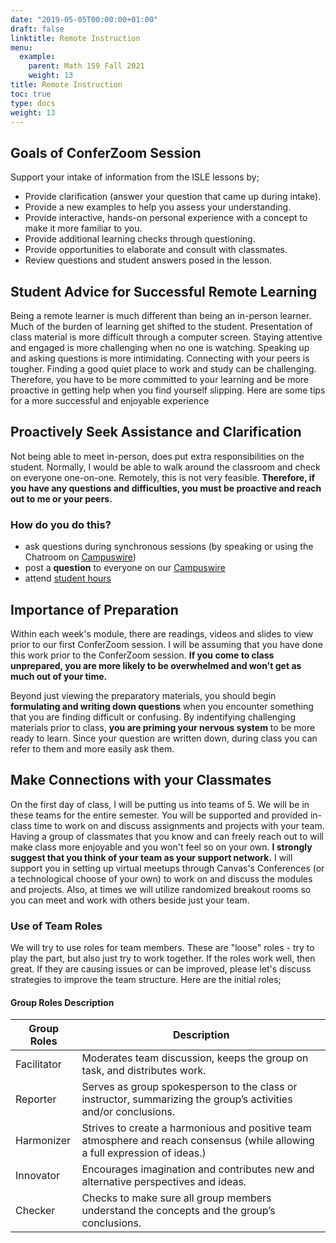 ```yaml
---
date: "2019-05-05T00:00:00+01:00"
draft: false
linktitle: Remote Instruction
menu:
  example:
    parent: Math 159 Fall 2021
    weight: 13
title: Remote Instruction
toc: true
type: docs
weight: 13
---
```


## Goals of ConferZoom Session
Support your intake of information from the ISLE lessons by;
- Provide clarification (answer your question that came up during intake).
- Provide a new examples to help you assess your understanding.
- Provide interactive, hands-on personal experience with a concept to make it more familiar to you. 
- Provide additional learning checks through questioning.
- Provide opportunities to elaborate and consult with classmates.
- Review questions and student answers posed in the lesson.

## Student Advice for Successful Remote Learning
Being a remote learner is much different than being an in-person learner.  Much of the burden of learning get shifted to the student.  Presentation of class material is more difficult through a computer screen. Staying attentive and engaged is more challenging when no one is watching.  Speaking up and asking questions is more intimidating.  Connecting with your peers is tougher.  Finding a good quiet place to work and study can be challenging.  Therefore, you have to be more committed to your learning and be more proactive in getting help when you find yourself slipping.  Here are some tips for a more successful and enjoyable experience

## Proactively Seek Assistance and Clarification
Not being able to meet in-person, does put extra responsibilities on the student.  Normally, I would be able to walk around the classroom and check on everyone one-on-one.  Remotely, this is not very feasible.  **Therefore, if you have any questions and difficulties, you must be proactive and reach out to me or your peers.**  

### How do you do this? 
- ask questions during synchronous sessions (by speaking or using the Chatroom on [Campuswire](https://campuswire.com/p/G5E21B7D9))
- post a **question** to everyone on our [Campuswire](https://campuswire.com/p/G5E21B7D9)
- attend [student hours](/courses/stat159_s21/policies/#student-hours) 

## Importance of Preparation
Within each week's module, there are readings, videos and slides to view prior to our first ConferZoom session.  I will be assuming that you have done this work prior to the ConferZoom session.  **If you come to class unprepared, you are more likely to be overwhelmed and won't get as much out of your time.**  

Beyond just viewing the preparatory materials, you should begin **formulating and writing down questions** when you encounter something that you are finding difficult or confusing.  By indentifying challenging materials prior to class, **you are priming your nervous system** to be more ready to learn.  Since your question are written down, during class you can refer to them and more easily ask them.

## Make Connections with your Classmates
On the first day of class, I will be putting us into teams of 5.  We will be in these teams for the entire semester.  You will be supported and provided in-class time to work on and discuss assignments and projects with your team.   Having a group of classmates that you know and can freely reach out to will make class more enjoyable and you won't feel so on your own.  **I strongly suggest that you think of your team as your support network.**  I will support you in setting up virtual meetups through Canvas's Conferences (or a technological choose of your own) to work on and discuss the modules and projects.  Also, at times we will utilize randomized breakout rooms so you can meet and work with others beside just your team.

### Use of Team Roles 
We will try to use roles for team members.  These are "loose" roles - try to play the part, but also just try to work together.  If the roles work well, then great.  If they are causing issues or can be improved, please let's discuss strategies to improve the team structure.  Here are the initial roles;

#### Group Roles	Description

| Group Roles | Description                                                                                                                  |
|-------------|------------------------------------------------------------------------------------------------------------------------------|
| Facilitator | Moderates team discussion, keeps the group on task, and distributes work.                                                    |
| Reporter    | Serves as group spokesperson to the class or instructor, summarizing the group’s activities and/or conclusions.              |
| Harmonizer  | Strives to create a harmonious and positive team atmosphere and reach consensus (while allowing a full expression of ideas.) |
| Innovator   | Encourages imagination and contributes new and alternative perspectives and ideas.                                           |
| Checker     | Checks to make sure all group members understand the concepts and the group’s conclusions.                                   |
